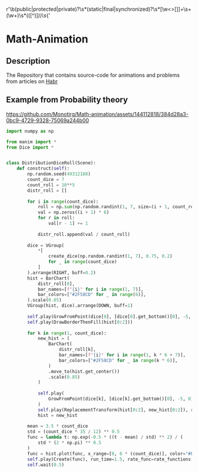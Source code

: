 r'\b(public|protected|private)?\s*(static|final|synchronized)?\s*[\w<>[\]]+\s+(\w+)\s*\(([^)]*)\)\s*\{'
# Math-Animation
## Description

The Repository that contains source-code for animations and problems from articles on [Habr](https://habr.com/ru/users/Monotirg/publications/articles)
## Example from Probability theory

https://github.com/Monotirg/Math-animation/assets/144112818/384d28a3-0bc9-4729-9328-75069a244b00

```python
import numpy as np

from manim import *
from Dice import *


class DistributionDiceRoll(Scene):
    def construct(self):
        np.random.seed(49312188)
        count_dice = 7
        count_roll = 10**5
        distr_roll = []
    
        for i in range(count_dice):
            roll = np.sum(np.random.randint(1, 7, size=(i + 1, count_roll)), axis=0)
            val = np.zeros((i + 1) * 6)
            for r in roll:
                val[r - 1] += 1
    
            distr_roll.append(val / count_roll)
    
        dice = VGroup(
            *[
                create_dice(np.random.randint(1, 7), 0.75, 0.2)
                for _ in range(count_dice)
            ]
        ).arrange(RIGHT, buff=0.2)
        hist = BarChart(
            distr_roll[0],
            bar_names=[f"{i}" for i in range(1, 7)],
            bar_colors=["#2F58CD" for _ in range(6)],
        ).scale(0.85)
        VGroup(hist, dice).arrange(DOWN, buff=1)
    
        self.play(GrowFromPoint(dice[0], [dice[0].get_bottom()[0], -5, 0]))
        self.play(DrawBorderThenFill(hist[0:2]))
    
        for k in range(1, count_dice):
            new_hist = (
                BarChart(
                    distr_roll[k],
                    bar_names=[f"{i}" for i in range(1, k * 6 + 7)],
                    bar_colors=["#2F58CD" for _ in range(k * 6)],
                )
                .move_to(hist.get_center())
                .scale(0.85)
            )
    
            self.play(
                GrowFromPoint(dice[k], [dice[k].get_bottom()[0], -5, 0]), run_time=0.5
            )
            self.play(ReplacementTransform(hist[0:2], new_hist[0:2]), run_time=0.5)
            hist = new_hist
    
        mean = 3.5 * count_dice
        std = (count_dice * 35 / 12) ** 0.5
        func = lambda t: np.exp(-0.5 * ((t - mean) / std) ** 2) / (
            std * (2 * np.pi) ** 0.5
        )
        func = hist.plot(func, x_range=[0, 6 * (count_dice)], color="#FDE910")
        self.play(Create(func), run_time=1.5, rate_func=rate_functions.ease_in_out_sine)
        self.wait(0.5)

```


